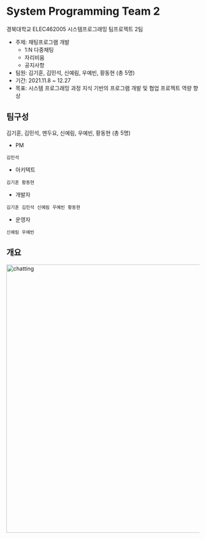 # System Programming Team 2
경북대학교 ELEC462005 시스템프로그래밍 팀프로젝트 2팀
+ 주제: 채팅프로그램 개발   
  + 1:N 다중채팅      
  + 자리비움
  + 공지사항
+ 팀원: 김기훈, 김민석, 신예림, 우예빈, 황동현 (총 5명)
+ 기간: 2021.11.8 ~ 12.27
+ 목표: 시스템 프로그래밍 과정 지식 기반의 프로그램 개발 및 협업 프로젝트 역량 향상


## 팀구성
김기훈, 김민석, 멘두요, 신예림, 우예빈, 황동현 (총 5명)
* PM
<pre><code>김민석</code></pre>
* 아키텍트
<pre><code>김기훈 황동현</code></pre>
* 개발자
<pre><code>김기훈 김민석 신예림 우예빈 황동현</code></pre>
* 운영자
<pre><code>신예림 우예빈</code></pre>

## 개요
<img width="700" alt="chatting" src="https://user-images.githubusercontent.com/48755335/147213225-bec7ea1f-8b89-4870-a516-53781c8beeeb.png">
